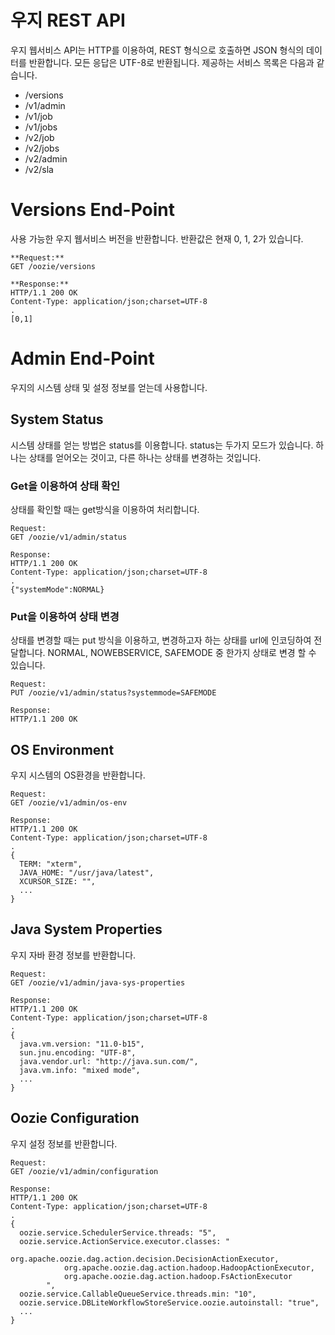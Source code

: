 # 우지 REST API
우지 웹서비스 API는 HTTP를 이용하여, REST 형식으로 호출하면 JSON 형식의 데이터를 반환합니다. 모든 응답은 UTF-8로 반환됩니다. 제공하는 서비스 목록은 다음과 같습니다. 

-   /versions
-   /v1/admin
-   /v1/job
-   /v1/jobs
-   /v2/job
-   /v2/jobs
-   /v2/admin
-   /v2/sla 

# Versions End-Point
사용 가능한 우지 웹서비스 버전을 반환합니다. 반환값은 현재 0, 1, 2가 있습니다. 

```
**Request:**
GET /oozie/versions

**Response:**
HTTP/1.1 200 OK
Content-Type: application/json;charset=UTF-8
.
[0,1]
```

# Admin End-Point
우지의 시스템 상태 및 설정 정보를 얻는데 사용합니다. 

## System Status 
시스템 상태를 얻는 방법은 status를 이용합니다. status는 두가지 모드가 있습니다. 하나는 상태를 얻어오는 것이고, 다른 하나는 상태를 변경하는 것입니다. 

### Get을 이용하여 상태 확인 
상태를 확인할 때는 get방식을 이용하여 처리합니다.  

```
Request:
GET /oozie/v1/admin/status

Response:
HTTP/1.1 200 OK
Content-Type: application/json;charset=UTF-8
.
{"systemMode":NORMAL}
```

### Put을 이용하여 상태 변경 
상태를 변경할 때는 put 방식을 이용하고, 변경하고자 하는 상태를 url에 인코딩하여 전달합니다. NORMAL, NOWEBSERVICE, SAFEMODE 중 한가지 상태로 변경 할 수 있습니다. 

```
Request:
PUT /oozie/v1/admin/status?systemmode=SAFEMODE

Response:
HTTP/1.1 200 OK
```

## OS Environment
우지 시스템의 OS환경을 반환합니다. 

```
Request:
GET /oozie/v1/admin/os-env

Response:
HTTP/1.1 200 OK
Content-Type: application/json;charset=UTF-8
.
{
  TERM: "xterm",
  JAVA_HOME: "/usr/java/latest",
  XCURSOR_SIZE: "",
  ...
}
```

## Java System Properties
우지 자바 환경 정보를 반환합니다.  

```
Request:
GET /oozie/v1/admin/java-sys-properties

Response:
HTTP/1.1 200 OK
Content-Type: application/json;charset=UTF-8
.
{
  java.vm.version: "11.0-b15",
  sun.jnu.encoding: "UTF-8",
  java.vendor.url: "http://java.sun.com/",
  java.vm.info: "mixed mode",
  ...
}
```


## Oozie Configuration
우지 설정 정보를 반환합니다. 


```
Request:
GET /oozie/v1/admin/configuration

Response:
HTTP/1.1 200 OK
Content-Type: application/json;charset=UTF-8
.
{
  oozie.service.SchedulerService.threads: "5",
  oozie.service.ActionService.executor.classes: "
            org.apache.oozie.dag.action.decision.DecisionActionExecutor,
            org.apache.oozie.dag.action.hadoop.HadoopActionExecutor,
            org.apache.oozie.dag.action.hadoop.FsActionExecutor
        ",
  oozie.service.CallableQueueService.threads.min: "10",
  oozie.service.DBLiteWorkflowStoreService.oozie.autoinstall: "true",
  ...
}
```